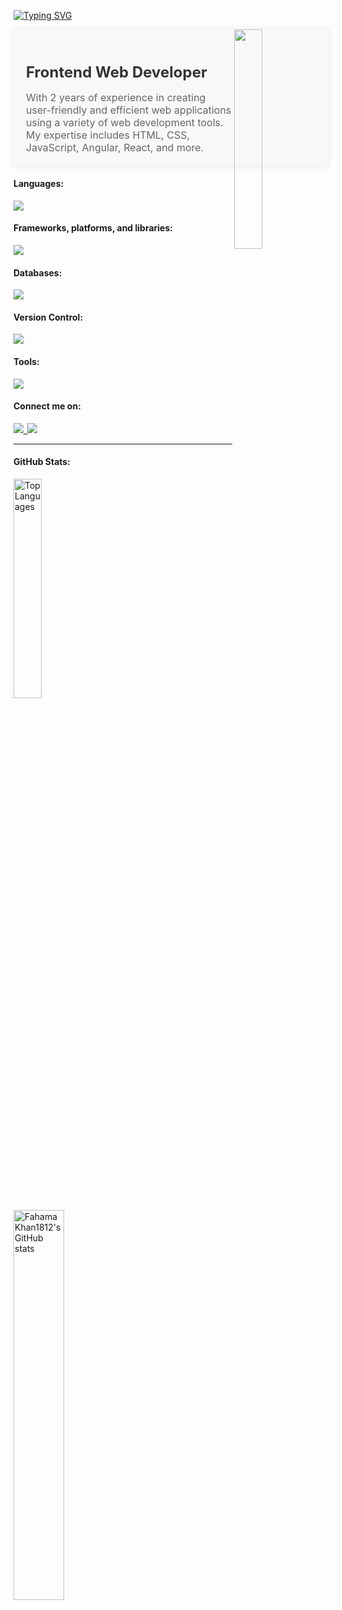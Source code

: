 [![Typing SVG](https://readme-typing-svg.demolab.com?font=Fira+Code&pause=1000&color=094EFF&multiline=true&width=435&height=60&lines=Hi%2C+My+name+is+Fahama+Khan;I'm+Frontend+Web+Developer+)](https://git.io/typing-svg)

<img width="30%" src="https://r7q6w9z6.rocketcdn.me/career/wp-content/uploads/2020/03/hello.gif" align="right" />

<div style="background-color: #f8f8f8; padding: 20px; border-radius: 5px; box-shadow: 0px 0px 10px rgba(0, 0, 0, 0.1);">
  <h2 style="color: #333; font-size: 24px; font-weight: bold; margin-bottom: 10px;">Frontend Web Developer</h2>
  <p style="color: #666; font-size: 16px; margin-bottom: 0;">With 2 years of experience in creating user-friendly and efficient web applications using a variety of web development tools. My expertise includes HTML, CSS, JavaScript, Angular, React, and more.</p>
</div>



#### Languages:

<p align="left">
    <img src="https://skillicons.dev/icons?i=cs,ts,js,py,jquery,html,css&perline=7"/>
</p>


#### Frameworks, platforms, and libraries:

<p align="left">
    <img src="https://skillicons.dev/icons?i=bootstrap,angular,dotnet,nodejs,docker&perline=7"/>
</p>


#### Databases:

<p align="left">
    <img src="https://skillicons.dev/icons?i=mongodb,mysql,redis,sqlite,firebase&perline=7"/>
</p>


#### Version Control:

<p align="left">
    <img src="https://skillicons.dev/icons?i=git,github&perline=7"/>
</p>

#### Tools:

<p align="left">
    <img src="https://skillicons.dev/icons?i=visualstudio,vscode,powershell&perline=7"/>
</p>


#### Connect me on:

<p align="left">
    <a href="https://www.linkedin.com/in/fahamakhan" target="_blank" rel="noreferrer">
        <img src="https://skillicons.dev/icons?i=linkedin"/>&thinsp;
  </a>
    <a href="https://www.instagram.com/muhammadfahama" target="_blank" rel="noreferrer">
     <img src="https://skillicons.dev/icons?i=instagram"/>
  </a>
    
</p>

---


#### GitHub Stats:


<a href="https://github.com/FahamaKhan1812">
  <img src="https://github-readme-stats.vercel.app/api/top-langs/?username=FahamaKhan1812&langs_count=10&title_color=ffffff&text_color=c9cacc&icon_color=4AB197&bg_color=1A2B34&hide_border=true&locale=en&custom_title=Most%20%Used%20%Languages" alt="Top Languages" width=30% /></a>

<br/>

<a href="http://www.github.com/FahamaKhan1812">
    <img src="https://github-readme-stats.vercel.app/api?username=FahamaKhan1812&show_icons=true&hide=&count_private=false&title_color=ffffff&text_color=c9cacc&icon_color=4AB197&bg_color=1A2B34&hide_border=true&show_icons=true" alt="FahamaKhan1812's GitHub stats"  width=40% /></a>
